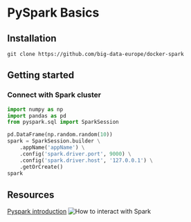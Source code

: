 # PySpark Basics
## Installation
``` shell
git clone https://github.com/big-data-europe/docker-spark
```

## Getting started
### Connect with Spark cluster

```python
import numpy as np
import pandas as pd
from pyspark.sql import SparkSession

pd.DataFrame(np.random.random(10))
spark = SparkSession.builder \
    .appName('appName') \
    .config('spark.driver.port', 9000) \
    .config('spark.driver.host', '127.0.0.1') \
    .getOrCreate()
spark
```

## Resources
[Pyspark introduction](https://bit.ly/3nOACgU)
![How to interact with Spark](https://bit.ly/2IzYYuD)
